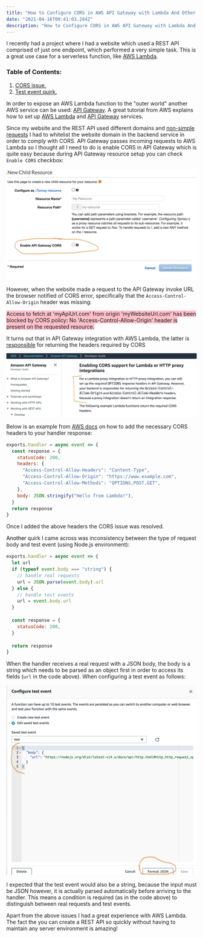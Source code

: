 ```yaml
---
title: "How to Configure CORS in AWS API Gateway with Lambda And Other Gotchas"
date: "2021-04-16T09:41:03.284Z"
description: "How to Configure CORS in AWS API Gateway with Lambda And Other Gotchas"
---
```


I recently had a project where I had a website which used a REST API comprised of just one endpoint, which performed a very simple task. This is a great use case for a serverless function, like [AWS Lambda](https://aws.amazon.com/lambda).

### Table of Contents:

1. [CORS issue.](#cors)
2. [Test event quirk.](#test-event)

<a name="cors" style="color: black;box-shadow: none;">In</a> order to expose an AWS Lambda function to the "outer world" another AWS service can be used: [API Gateway](https://aws.amazon.com/api-gateway). A great tutorial from AWS explains how to set up [AWS Lambda](https://webapp.serverlessworkshops.io/serverlessbackend/) and [API Gateway](https://webapp.serverlessworkshops.io/restfulapis/restapi/) services.

Since my website and the REST API used different domains and [non-simple requests](https://developer.mozilla.org/en-US/docs/Web/HTTP/CORS#simple_requests) I had to whitelist the website domain in the backend service in order to comply with CORS. API Gateway passes incoming requests to AWS Lambda so I thought all I need to do is enable CORS in API Gateway which is quite easy because during API Gateway resource setup you can check `Enable CORS` checkbox:

![enable CORS in API Gateway](./api-gateway.png)

However, when the website made a request to the API Gateway invoke URL the browser notified of CORS error, specifically that the `Access-Control-Allow-Origin` header was missing:

<span style="background-color: pink;">Access to fetch at 'myApiUrl.com' from origin 'myWebsiteUrl.com' has been blocked by CORS policy: No 'Access-Control-Allow-Origin' header is present on the requested resource.</span>

It turns out that in API Gateway integration with AWS Lambda, the latter is [responsible](https://docs.aws.amazon.com/apigateway/latest/developerguide/how-to-cors.html) for returning the headers required by CORS

![enable CORS in AWS Lambda](./api-gateway-cors.png)

Below is an example from [AWS docs](https://docs.aws.amazon.com/apigateway/latest/developerguide/how-to-cors.html) on how to add the necessary CORS headers to your handler response:

```js
exports.handler = async event => {
  const response = {
    statusCode: 200,
    headers: {
      "Access-Control-Allow-Headers": "Content-Type",
      "Access-Control-Allow-Origin": "https://www.example.com",
      "Access-Control-Allow-Methods": "OPTIONS,POST,GET",
    },
    body: JSON.stringify("Hello from Lambda!"),
  }
  return response
}
```

Once I added the above headers the CORS issue was resolved.

<a name="test-event" style="color: black;box-shadow: none;">Another</a> quirk I came across was inconsistency between the type of request body and test event (using Node.js environment):

```js
exports.handler = async event => {
  let url
  if (typeof event.body === "string") {
    // handle real requests
    url = JSON.parse(event.body).url
  } else {
    // handle test events
    url = event.body.url
  }

  const response = {
    statusCode: 200,
  }

  return response
}
```

When the handler receives a real request with a JSON body, the body is a string which needs to be parsed as an object first in order to access its fields (`url` in the code above). When configuring a test event as follows:

![AWS Lambda test event](./test-event.png)

I expected that the test event would also be a string, because the input must be JSON however, it is actually parsed automatically before arriving to the handler. This means a condition is required (as in the code above) to distinguish between real requests and test events.

Apart from the above issues I had a great experience with AWS Lambda. The fact the you can create a REST API so quickly without having to maintain any server environment is amazing!
